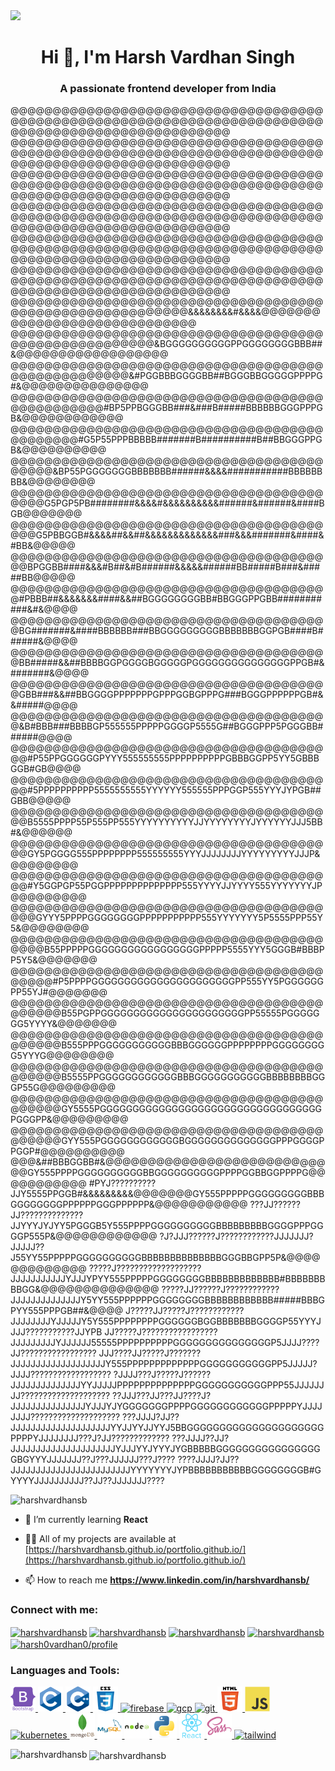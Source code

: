 <img src="[https://media.giphy.com/media/3o6UBpHgaXFDNAuttm/giphy.gif](https://www.digitalsolutionservices.com/img/services/web%20development.gif)">

<h1 align="center">Hi 👋, I'm Harsh Vardhan Singh</h1>
<h3 align="center">A passionate frontend developer from India</h3>

<!-- image -->
<p> @@@@@@@@@@@@@@@@@@@@@@@@@@@@@@@@@@@@@@@@@@@@@@@@@@@@@@@@@@@@@@@@@@@@@@@@@@@@@@@@@@@@@@@@@@@@@@@@@@@@
@@@@@@@@@@@@@@@@@@@@@@@@@@@@@@@@@@@@@@@@@@@@@@@@@@@@@@@@@@@@@@@@@@@@@@@@@@@@@@@@@@@@@@@@@@@@@@@@@@@@
@@@@@@@@@@@@@@@@@@@@@@@@@@@@@@@@@@@@@@@@@@@@@@@@@@@@@@@@@@@@@@@@@@@@@@@@@@@@@@@@@@@@@@@@@@@@@@@@@@@@
@@@@@@@@@@@@@@@@@@@@@@@@@@@@@@@@@@@@@@@@@@@@@@@@@@@@@@@@@@@@@@@@@@@@@@@@@@@@@@@@@@@@@@@@@@@@@@@@@@@@
@@@@@@@@@@@@@@@@@@@@@@@@@@@@@@@@@@@@@@@@@@@@@@@@@@@@@@@@@@@@@@@@@@@@@@@@@@@@@@@@@@@@@@@@@@@@@@@@@@@@
@@@@@@@@@@@@@@@@@@@@@@@@@@@@@@@@@@@@@@@@@@@@@@@@@@@@@@@@@@@@@@@@@@@@@@@@@@@@@@@@@@@@@@@@@@@@@@@@@@@@
@@@@@@@@@@@@@@@@@@@@@@@@@@@@@@@@@@@@@@@@@@@@@@@@@@@@@@@@@@&&&&&&&&#&&&&@@@@@@@@@@@@@@@@@@@@@@@@@@@@@
@@@@@@@@@@@@@@@@@@@@@@@@@@@@@@@@@@@@@@@@@@@@@@@@@@@@@@&BGGGGGGGGGGPPGGGGGGGGBBB##&@@@@@@@@@@@@@@@@@@
@@@@@@@@@@@@@@@@@@@@@@@@@@@@@@@@@@@@@@@@@@@@@@@@@@@&#PGGBBBGGGGBB##BGGGBBGGGGGPPPPG#&@@@@@@@@@@@@@@@
@@@@@@@@@@@@@@@@@@@@@@@@@@@@@@@@@@@@@@@@@@@@@@@@#BP5PPBGGGBB###&###B#####BBBBBBGGGPPPGB&@@@@@@@@@@@@
@@@@@@@@@@@@@@@@@@@@@@@@@@@@@@@@@@@@@@@@@@@@@#G5P55PPPBBBBB#######B##########B##BBGGGPPGB&@@@@@@@@@@
@@@@@@@@@@@@@@@@@@@@@@@@@@@@@@@@@@@@@@@@@@&BP55PGGGGGGGBBBBBBB######&&&&###########BBBBBBBB&@@@@@@@@
@@@@@@@@@@@@@@@@@@@@@@@@@@@@@@@@@@@@@@@@@G5PGP5PB########&&&&#&&&&&&&&&&######&######&####BGB@@@@@@@
@@@@@@@@@@@@@@@@@@@@@@@@@@@@@@@@@@@@@@@@G5PBBGGB#&&&&##&&##&&&&&&&&&&&&&###&&&#######&####&#BB&@@@@@
@@@@@@@@@@@@@@@@@@@@@@@@@@@@@@@@@@@@@@@BPGGBB####&&&#B##&#B######&&&&&######BB#####B###&#####BB@@@@@
@@@@@@@@@@@@@@@@@@@@@@@@@@@@@@@@@@@@@@#PBBB##&&&&&&&####&&##BGGGGGGGGBB#BBGGGPPGBB###########&#&@@@@
@@@@@@@@@@@@@@@@@@@@@@@@@@@@@@@@@@@@@@BG#######&####BBBBBB###BBGGGGGGGGGBBBBBBBGGPGB####B######&@@@@
@@@@@@@@@@@@@@@@@@@@@@@@@@@@@@@@@@@@@@BB#####&&##BBBBGGPGGGGBGGGGGPGGGGGGGGGGGGGGGPPGB#&#######&@@@@
@@@@@@@@@@@@@@@@@@@@@@@@@@@@@@@@@@@@@@GBB###&&##BBGGGGPPPPPPPGPPPGGBGPPPG###BGGGPPPPPPGB#&&#####@@@@
@@@@@@@@@@@@@@@@@@@@@@@@@@@@@@@@@@@@@@&B#BBB###BBBBGP555555PPPPPGGGGP5555G##BGGGPPP5PGGGBB######@@@@
@@@@@@@@@@@@@@@@@@@@@@@@@@@@@@@@@@@@@@@#P55PPGGGGGGPYYY555555555PPPPPPPPPPGBBBGGPP5YY5GBBBGGB#GB@@@@
@@@@@@@@@@@@@@@@@@@@@@@@@@@@@@@@@@@@@@@#5PPPPPPPPPP5555555555YYYYYY555555PPPGGP555YYYJYPGB##GBB@@@@@
@@@@@@@@@@@@@@@@@@@@@@@@@@@@@@@@@@@@@@@B5555PPPP55P555PP555YYYYYYYYYYJJYYYYYYYYJYYYYYYJJJ5BB#&@@@@@@
@@@@@@@@@@@@@@@@@@@@@@@@@@@@@@@@@@@@@@@GY5PGGGG555PPPPPPPP555555555YYYJJJJJJJJYYYYYYYYYJJJP&@@@@@@@@
@@@@@@@@@@@@@@@@@@@@@@@@@@@@@@@@@@@@@@@#Y5GGPGP55PGGPPPPPPPPPPPPPP555YYYYJJYYYY555YYYYYYYJP@@@@@@@@@
@@@@@@@@@@@@@@@@@@@@@@@@@@@@@@@@@@@@@@@@GYYY5PPPPGGGGGGGGPPPPPPPPPPP555YYYYYYY5P5555PPP55Y5&@@@@@@@@
@@@@@@@@@@@@@@@@@@@@@@@@@@@@@@@@@@@@@@@@@B55PPPPPGGGGGGGGGGGGGGGGGPPPPP5555YYY5GGGB#BBBPP5Y5&@@@@@@@
@@@@@@@@@@@@@@@@@@@@@@@@@@@@@@@@@@@@@@@@@@#P5PPPPGGGGGGGGGGGGGGGGGGGGGGPP555YY5PGGGGGGPP55YJ#@@@@@@@
@@@@@@@@@@@@@@@@@@@@@@@@@@@@@@@@@@@@@@@@@@@B55PGPPGGGGGGGGGGGGGGGGGGGGGGPP55555PGGGGGGG5YYYY&@@@@@@@
@@@@@@@@@@@@@@@@@@@@@@@@@@@@@@@@@@@@@@@@@@@B555PPPGGGGGGGGGGGBBBGGGGGGPPPPPPPPGGGGGGGGG5YYYG@@@@@@@@
@@@@@@@@@@@@@@@@@@@@@@@@@@@@@@@@@@@@@@@@@@@B5555PPGGGGGGGGGGGGBBBGGGGGGGGGGGBBBBBBBBGGGP55G@@@@@@@@@
@@@@@@@@@@@@@@@@@@@@@@@@@@@@@@@@@@@@@@@@@@@GY5555PGGGGGGGGGGGGGGGGGGGGGGGGGGGGGGGGGGPGGGPP&@@@@@@@@@
@@@@@@@@@@@@@@@@@@@@@@@@@@@@@@@@@@@@@@@@@@@GYY555PGGGGGGGGGGGGBGGGGGGGGGGGGGGPPPGGGGPPGGP#@@@@@@@@@@
@@@&##BBBGGBB#&@@@@@@@@@@@@@@@@@@@@@@@@@@@@GY555PPPPGGGGGGGGGGBBGGGGGGGGGGPPPPGGBBGGPPPPG@@@@@@@@@@@
#PYJ??????????JJY5555PPGGB#&&&&&&&&&@@@@@@@GY555PPPPPGGGGGGGGGBBBGGGGGGGGPPPPPPGGGPPPPPP&@@@@@@@@@@@
???JJ??????JJ??????????????JJYYYJYJYY5PGGGB5Y555PPPPGGGGGGGGGGBBBBBBBBBGGGGPPPGGGGP555P&@@@@@@@@@@@@
?J?JJJ??????J????????????JJJJJJJ?JJJJJ??J55YY55PPPPPGGGGGGGGGGBBBBBBBBBBBBBBGGGBBGPP5P&@@@@@@@@@@@@@
?????J???????????????????JJJJJJJJJJJYJJJYPYY555PPPPPGGGGGGGGBBBBBBBBBBBBB#BBBBBBBBBGG&@@@@@@@@@@@@@@
?????JJ??????J????????????JJJJJJJJJJJJJJY5YY555PPPPPPGGGGGGGGBBBBBBBBBBBB#####BBBGPYY555PPPGB##&@@@@
J?????JJ?????J????????????JJJJJJJJYJJJJJY5Y555PPPPPPPPGGGGGGBGGBBBBBBBGGGGP55YYYJJJJ???????????JJYPB
JJ?????J?????????????????JJJJJJJJJYJJJJJJ55555PPPPPPPPPPGGGGGGGGGGGGGGGP5JJJJ????JJ?????????????????
JJJ????JJ?????J???????JJJJJJJJJJJJJJJJJJJY555PPPPPPPPPPPPPGGGGGGGGGGGPP5JJJJJ?JJJJ??????????????????
?JJJJ???J?????J??????JJJJJJJJJJJJJJYYJJJJJPPPPPPPPPPPPPPGGGGGGGGGGGPPP55JJJJJJJJ????????????????????
??JJJ???JJ???JJ????J?JJJJJJJJJJJJJJJYJJJYJYGGGGGGGPPPPGGGGGGGGGGGGPPPPPYJJJJJJJJ????????????????????
???JJJJ?JJ??JJJJJJJJJJJJJJJJJJJJYYJJYYJJYYJ5BBGGGGGGGGGGGGGGGGGGGGGPPPPYJJJJJJJJ???J?JJ?????????????
???JJJJ??JJ?JJJJJJJJJJJJJJJJJJJJJYJJJYYJYYYJYGBBBBBGGGGGGGGGGGGGGGGGBGYYYJJJJJJJ??J???JJJJJJ???J????
????JJJJ?JJ??JJJJJJJJJJJJJJJJJJJJJJJJYYYYYYYJYPBBBBBBBBBBBGGGGGGGGB#GYYYYJJJJJJJJJJ??JJ??JJJJJJJ????
  <p>
<!-- image end -->

<p align="left"> <img src="https://komarev.com/ghpvc/?username=harshvardhansb&label=Profile%20views&color=0e75b6&style=flat" alt="harshvardhansb" /> </p>

- 🌱 I’m currently learning **React**

- 👨‍💻 All of my projects are available at [https://harshvardhansb.github.io/portfolio.github.io/](https://harshvardhansb.github.io/portfolio.github.io/)

- 📫 How to reach me **https://www.linkedin.com/in/harshvardhansb/**

<h3 align="left">Connect with me:</h3>
<p align="left">
<a href="https://linkedin.com/in/harshvardhansb" target="blank"><img align="center" src="https://raw.githubusercontent.com/rahuldkjain/github-profile-readme-generator/master/src/images/icons/Social/linked-in-alt.svg" alt="harshvardhansb" height="30" width="40" /></a>
<a href="https://instagram.com/harshvardhansb" target="blank"><img align="center" src="https://raw.githubusercontent.com/rahuldkjain/github-profile-readme-generator/master/src/images/icons/Social/instagram.svg" alt="harshvardhansb" height="30" width="40" /></a>
<a href="https://www.codechef.com/users/harshvardhansb" target="blank"><img align="center" src="https://cdn.jsdelivr.net/npm/simple-icons@3.1.0/icons/codechef.svg" alt="harshvardhansb" height="30" width="40" /></a>
<a href="https://www.leetcode.com/harshvardhansb" target="blank"><img align="center" src="https://raw.githubusercontent.com/rahuldkjain/github-profile-readme-generator/master/src/images/icons/Social/leet-code.svg" alt="harshvardhansb" height="30" width="40" /></a>
<a href="https://auth.geeksforgeeks.org/user/harsh0vardhan0/profile" target="blank"><img align="center" src="https://raw.githubusercontent.com/rahuldkjain/github-profile-readme-generator/master/src/images/icons/Social/geeks-for-geeks.svg" alt="harsh0vardhan0/profile" height="30" width="40" /></a>
</p>

<h3 align="left">Languages and Tools:</h3>
<p align="left"> <a href="https://getbootstrap.com" target="_blank" rel="noreferrer"> <img src="https://raw.githubusercontent.com/devicons/devicon/master/icons/bootstrap/bootstrap-plain-wordmark.svg" alt="bootstrap" width="40" height="40"/> </a> <a href="https://www.cprogramming.com/" target="_blank" rel="noreferrer"> <img src="https://raw.githubusercontent.com/devicons/devicon/master/icons/c/c-original.svg" alt="c" width="40" height="40"/> </a> <a href="https://www.w3schools.com/cpp/" target="_blank" rel="noreferrer"> <img src="https://raw.githubusercontent.com/devicons/devicon/master/icons/cplusplus/cplusplus-original.svg" alt="cplusplus" width="40" height="40"/> </a> <a href="https://www.w3schools.com/css/" target="_blank" rel="noreferrer"> <img src="https://raw.githubusercontent.com/devicons/devicon/master/icons/css3/css3-original-wordmark.svg" alt="css3" width="40" height="40"/> </a> <a href="https://firebase.google.com/" target="_blank" rel="noreferrer"> <img src="https://www.vectorlogo.zone/logos/firebase/firebase-icon.svg" alt="firebase" width="40" height="40"/> </a> <a href="https://cloud.google.com" target="_blank" rel="noreferrer"> <img src="https://www.vectorlogo.zone/logos/google_cloud/google_cloud-icon.svg" alt="gcp" width="40" height="40"/> </a> <a href="https://git-scm.com/" target="_blank" rel="noreferrer"> <img src="https://www.vectorlogo.zone/logos/git-scm/git-scm-icon.svg" alt="git" width="40" height="40"/> </a> <a href="https://www.w3.org/html/" target="_blank" rel="noreferrer"> <img src="https://raw.githubusercontent.com/devicons/devicon/master/icons/html5/html5-original-wordmark.svg" alt="html5" width="40" height="40"/> </a> <a href="https://developer.mozilla.org/en-US/docs/Web/JavaScript" target="_blank" rel="noreferrer"> <img src="https://raw.githubusercontent.com/devicons/devicon/master/icons/javascript/javascript-original.svg" alt="javascript" width="40" height="40"/> </a> <a href="https://kubernetes.io" target="_blank" rel="noreferrer"> <img src="https://www.vectorlogo.zone/logos/kubernetes/kubernetes-icon.svg" alt="kubernetes" width="40" height="40"/> </a> <a href="https://www.mongodb.com/" target="_blank" rel="noreferrer"> <img src="https://raw.githubusercontent.com/devicons/devicon/master/icons/mongodb/mongodb-original-wordmark.svg" alt="mongodb" width="40" height="40"/> </a> <a href="https://www.mysql.com/" target="_blank" rel="noreferrer"> <img src="https://raw.githubusercontent.com/devicons/devicon/master/icons/mysql/mysql-original-wordmark.svg" alt="mysql" width="40" height="40"/> </a> <a href="https://nodejs.org" target="_blank" rel="noreferrer"> <img src="https://raw.githubusercontent.com/devicons/devicon/master/icons/nodejs/nodejs-original-wordmark.svg" alt="nodejs" width="40" height="40"/> </a> <a href="https://www.python.org" target="_blank" rel="noreferrer"> <img src="https://raw.githubusercontent.com/devicons/devicon/master/icons/python/python-original.svg" alt="python" width="40" height="40"/> </a> <a href="https://reactjs.org/" target="_blank" rel="noreferrer"> <img src="https://raw.githubusercontent.com/devicons/devicon/master/icons/react/react-original-wordmark.svg" alt="react" width="40" height="40"/> </a> <a href="https://sass-lang.com" target="_blank" rel="noreferrer"> <img src="https://raw.githubusercontent.com/devicons/devicon/master/icons/sass/sass-original.svg" alt="sass" width="40" height="40"/> </a> <a href="https://tailwindcss.com/" target="_blank" rel="noreferrer"> <img src="https://www.vectorlogo.zone/logos/tailwindcss/tailwindcss-icon.svg" alt="tailwind" width="40" height="40"/> </a> </p>

<p><img align="left" src="https://github-readme-stats.vercel.app/api/top-langs?username=harshvardhansb&show_icons=true&locale=en&layout=compact" alt="harshvardhansb" /></p>

<p>&nbsp;<img align="center" src="https://github-readme-stats.vercel.app/api?username=harshvardhansb&show_icons=true&locale=en" alt="harshvardhansb" /></p>
